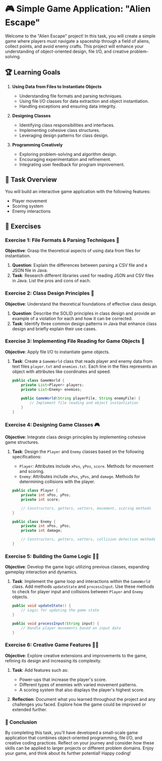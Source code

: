 # 🎮 Simple Game Application: "Alien Escape"

Welcome to the "Alien Escape" project! In this task, you will create a simple game where players must navigate a spaceship through a field of aliens, collect points, and avoid enemy crafts. This project will enhance your understanding of object-oriented design, file I/O, and creative problem-solving.

## 🏆 Learning Goals

1. **Using Data from Files to Instantiate Objects**
    - Understanding file formats and parsing techniques.
    - Using file I/O classes for data extraction and object instantiation.
    - Handling exceptions and ensuring data integrity.

2. **Designing Classes**
    - Identifying class responsibilities and interfaces.
    - Implementing cohesive class structures.
    - Leveraging design patterns for class design.

3. **Programming Creatively**
    - Exploring problem-solving and algorithm design.
    - Encouraging experimentation and refinement.
    - Integrating user feedback for program improvement.

## 📝 Task Overview

You will build an interactive game application with the following features:
- Player movement
- Scoring system
- Enemy interactions

## 🚀 Exercises

### Exercise 1: File Formats & Parsing Techniques 📂

**Objective**: Grasp the theoretical aspects of using data from files for instantiation.

1. **Question**: Explain the differences between parsing a CSV file and a JSON file in Java.
2. **Task**: Research different libraries used for reading JSON and CSV files in Java. List the pros and cons of each.

### Exercise 2: Class Design Principles 🧩

**Objective**: Understand the theoretical foundations of effective class design.

1. **Question**: Describe the SOLID principles in class design and provide an example of a violation for each and how it can be corrected.
2. **Task**: Identify three common design patterns in Java that enhance class design and briefly explain their use cases.

### Exercise 3: Implementing File Reading for Game Objects 🚀

**Objective**: Apply file I/O to instantiate game objects.

1. **Task**: Create a `GameWorld` class that reads player and enemy data from text files `player.txt` and `enemies.txt`. Each line in the files represents an object with attributes like coordinates and speed.
   
   ```java
   public class GameWorld {
       private List<Player> players;
       private List<Enemy> enemies;
       
       public GameWorld(String playerFile, String enemyFile) {
           // Implement file reading and object instantiation
       }
   }
   ```

### Exercise 4: Designing Game Classes 🎮

**Objective**: Integrate class design principles by implementing cohesive game structures.

1. **Task**: Design the `Player` and `Enemy` classes based on the following specifications:
   - `Player`: Attributes include `xPos`, `yPos`, `score`. Methods for movement and scoring.
   - `Enemy`: Attributes include `xPos`, `yPos`, and `damage`. Methods for determining collisions with the player.

   ```java
   public class Player {
       private int xPos, yPos;
       private int score;

       // Constructors, getters, setters, movement, scoring methods
   }

   public class Enemy {
       private int xPos, yPos;
       private int damage;

       // Constructors, getters, setters, collision detection methods
   }
   ```

### Exercise 5: Building the Game Logic 🚀💥

**Objective**: Develop the game logic utilizing previous classes, expanding gameplay interaction and dynamics.

1. **Task**: Implement the game loop and interactions within the `GameWorld` class. Add methods `updateState` and `processInput`. Use these methods to check for player input and collisions between `Player` and `Enemy` objects.

   ```java
   public void updateState() {
       // Logic for updating the game state
   }

   public void processInput(String input) {
       // Handle player movements based on input data
   }
   ```

### Exercise 6: Creative Game Features 🤖✨

**Objective**: Explore creative extensions and improvements to the game, refining its design and increasing its complexity.

1. **Task**: Add features such as:
   - Power-ups that increase the player's score.
   - Different types of enemies with varied movement patterns.
   - A scoring system that also displays the player's highest score.

2. **Reflection**: Document what you learned throughout the project and any challenges you faced. Explore how the game could be improved or extended further.

### 🌟 Conclusion

By completing this task, you'll have developed a small-scale game application that combines object-oriented programming, file I/O, and creative coding practices. Reflect on your journey and consider how these skills can be applied to larger projects or different problem domains. Enjoy your game, and think about its further potential! Happy coding!